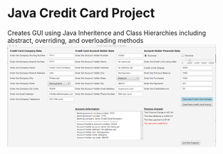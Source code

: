 # Java Credit Card Project
 Creates GUI using Java Inheritence and Class Hierarchies including abstract, overriding, and overloading methods
![](picture1.png)
